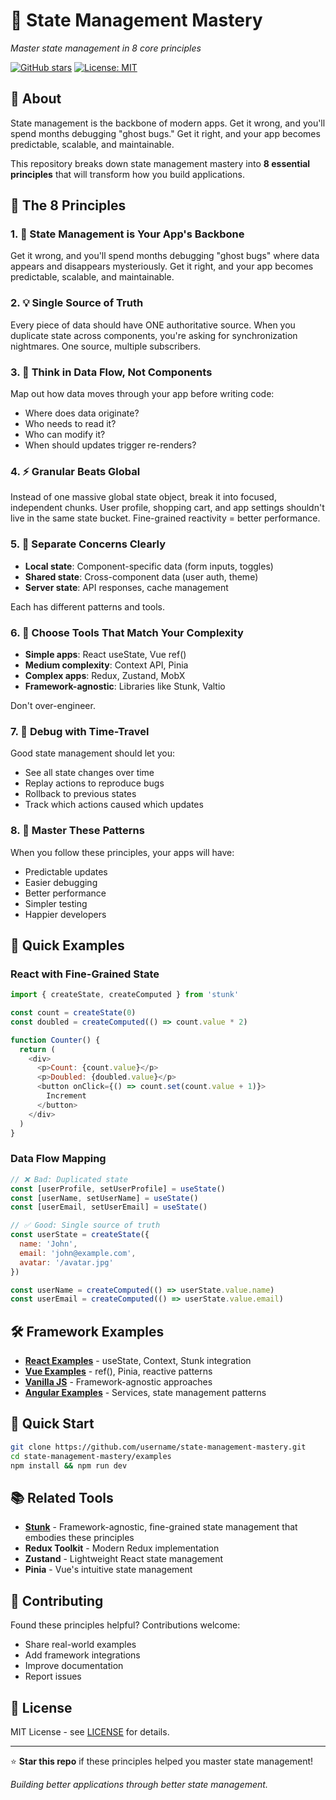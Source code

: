 # 🧠 State Management Mastery

*Master state management in 8 core principles*

[![GitHub stars](https://img.shields.io/github/stars/I-am-abdulazeez/state-management-mastery?style=social)](https://github.com/I-am-abdulazeez/state-management-mastery)
[![License: MIT](https://img.shields.io/badge/License-MIT-yellow.svg)](https://opensource.org/licenses/MIT)

## 📖 About

State management is the backbone of modern apps. Get it wrong, and you'll spend months debugging "ghost bugs." Get it right, and your app becomes predictable, scalable, and maintainable.

This repository breaks down state management mastery into **8 essential principles** that will transform how you build applications.

## 🎯 The 8 Principles

### 1. 🧠 **State Management is Your App's Backbone**
Get it wrong, and you'll spend months debugging "ghost bugs" where data appears and disappears mysteriously. Get it right, and your app becomes predictable, scalable, and maintainable.

### 2. 💡 **Single Source of Truth**
Every piece of data should have ONE authoritative source. When you duplicate state across components, you're asking for synchronization nightmares. One source, multiple subscribers.

### 3. 🔄 **Think in Data Flow, Not Components**
Map out how data moves through your app before writing code:
- Where does data originate?
- Who needs to read it? 
- Who can modify it?
- When should updates trigger re-renders?

### 4. ⚡ **Granular Beats Global**
Instead of one massive global state object, break it into focused, independent chunks. User profile, shopping cart, and app settings shouldn't live in the same state bucket. Fine-grained reactivity = better performance.

### 5. 🎯 **Separate Concerns Clearly**
- **Local state**: Component-specific data (form inputs, toggles)
- **Shared state**: Cross-component data (user auth, theme)
- **Server state**: API responses, cache management

Each has different patterns and tools.

### 6. 🚀 **Choose Tools That Match Your Complexity**
- **Simple apps**: React useState, Vue ref()
- **Medium complexity**: Context API, Pinia
- **Complex apps**: Redux, Zustand, MobX
- **Framework-agnostic**: Libraries like Stunk, Valtio

Don't over-engineer.

### 7. 🐛 **Debug with Time-Travel**
Good state management should let you:
- See all state changes over time
- Replay actions to reproduce bugs
- Rollback to previous states
- Track which actions caused which updates

### 8. 🎉 **Master These Patterns**
When you follow these principles, your apps will have:
- Predictable updates
- Easier debugging
- Better performance
- Simpler testing
- Happier developers

## 🔧 Quick Examples

### React with Fine-Grained State
```javascript
import { createState, createComputed } from 'stunk'

const count = createState(0)
const doubled = createComputed(() => count.value * 2)

function Counter() {
  return (
    <div>
      <p>Count: {count.value}</p>
      <p>Doubled: {doubled.value}</p>
      <button onClick={() => count.set(count.value + 1)}>
        Increment
      </button>
    </div>
  )
}
```

### Data Flow Mapping
```javascript
// ❌ Bad: Duplicated state
const [userProfile, setUserProfile] = useState()
const [userName, setUserName] = useState()
const [userEmail, setUserEmail] = useState()

// ✅ Good: Single source of truth
const userState = createState({
  name: 'John',
  email: 'john@example.com',
  avatar: '/avatar.jpg'
})

const userName = createComputed(() => userState.value.name)
const userEmail = createComputed(() => userState.value.email)
```

## 🛠️ Framework Examples

- **[React Examples](./examples/react)** - useState, Context, Stunk integration
- **[Vue Examples](./examples/vue)** - ref(), Pinia, reactive patterns
- **[Vanilla JS](./examples/vanilla)** - Framework-agnostic approaches
- **[Angular Examples](./examples/angular)** - Services, state management patterns

## 🚀 Quick Start

```bash
git clone https://github.com/username/state-management-mastery.git
cd state-management-mastery/examples
npm install && npm run dev
```

## 📚 Related Tools

- **[Stunk](https://github.com/I-am-abdulazeez/stunk)** - Framework-agnostic, fine-grained state management that embodies these principles
- **Redux Toolkit** - Modern Redux implementation
- **Zustand** - Lightweight React state management
- **Pinia** - Vue's intuitive state management

## 🤝 Contributing

Found these principles helpful? Contributions welcome:
- Share real-world examples
- Add framework integrations
- Improve documentation
- Report issues

## 📄 License

MIT License - see [LICENSE](./LICENSE) for details.

---

⭐ **Star this repo** if these principles helped you master state management!

*Building better applications through better state management.*
